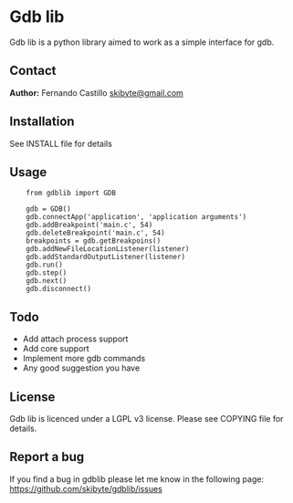 Gdb lib
=======
Gdb lib is a python library aimed to work as a simple interface for gdb.

Contact
-------
**Author:** Fernando Castillo skibyte@gmail.com

Installation
------------
See INSTALL file for details

Usage
-----
        from gdblib import GDB

        gdb = GDB() 
        gdb.connectApp('application', 'application arguments')
        gdb.addBreakpoint('main.c', 54)
        gdb.deleteBreakpoint('main.c', 54)
        breakpoints = gdb.getBreakpoins()
        gdb.addNewFileLocationListener(listener)
        gdb.addStandardOutputListener(listener)
        gdb.run()
        gdb.step()
        gdb.next()
        gdb.disconnect()

Todo
----
* Add attach process support
* Add core support
* Implement more gdb commands
* Any good suggestion you have

License
-------
Gdb lib is licenced under a LGPL v3 license. Please see COPYING file for details.

Report a bug
------------
If you find a bug in gdblib please let me know in the following page: https://github.com/skibyte/gdblib/issues
